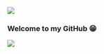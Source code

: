 ![](https://media1.tenor.com/images/0d4f2d490af1f5bc8184c8939c798b6f/tenor.gif?itemid=10017453&width=10&height=10)
### Welcome to my GitHub 😁
![](https://komarev.com/ghpvc/?username=your-github-SageJacob&color=orange&size=1000)
<!--
**SageJacob/SageJacob** is a ✨ _special_ ✨ repository because its `README.md` (this file) appears on your GitHub profile.
![](https://github.com/SageJacob/ProgrammingProblems/blob/master/torb.gif)
Here are some ideas to get you started:

- 🔭 I’m currently working on ...
- 🌱 I’m currently learning ...
- 👯 I’m looking to collaborate on ...
- 🤔 I’m looking for help with ...
- 💬 Ask me about ...
- 📫 How to reach me: ...
- 😄 Pronouns: ...
- ⚡ Fun fact: ...
-->
